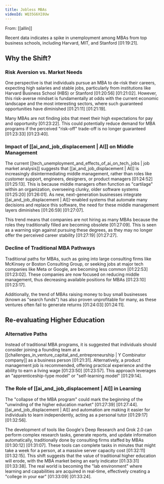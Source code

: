 ```yaml
---
title: Jobless MBAs
videoId: WQ35G6XI8Uw
---
```


From: [[allin]] <br/> 

Recent data indicates a spike in unemployment among MBAs from top business schools, including Harvard, MIT, and Stanford <a class="yt-timestamp" data-t="01:19:21">[01:19:21]</a>.

## Why the Shift?

### Risk Aversion vs. Market Needs
One perspective is that individuals pursue an MBA to de-risk their careers, expecting high salaries and stable jobs, particularly from institutions like Harvard Business School (HBS) or Stanford <a class="yt-timestamp" data-t="01:20:56">[01:20:56]</a> <a class="yt-timestamp" data-t="01:21:02">[01:21:02]</a>. However, this risk-averse mindset is fundamentally at odds with the current economic landscape and the most interesting sectors, where such guaranteed opportunities have diminished <a class="yt-timestamp" data-t="01:21:11">[01:21:11]</a> <a class="yt-timestamp" data-t="01:21:19">[01:21:19]</a>.

Many MBAs are not finding jobs that meet their high expectations for pay and opportunity <a class="yt-timestamp" data-t="01:23:22">[01:23:22]</a>. This could potentially reduce demand for MBA programs if the perceived "risk-off" trade-off is no longer guaranteed <a class="yt-timestamp" data-t="01:23:33">[01:23:33]</a> <a class="yt-timestamp" data-t="01:23:40">[01:23:40]</a>.

### Impact of [[ai_and_job_displacement | AI]] on Middle Management
The current [[tech_unemployment_and_effects_of_ai_on_tech_jobs | job market analysis]] suggests that [[ai_and_job_displacement | AI]] is increasingly disintermediating middle management, rather than roles like customer support, engineers, designers, or product managers <a class="yt-timestamp" data-t="01:24:52">[01:24:52]</a> <a class="yt-timestamp" data-t="01:25:13">[01:25:13]</a>. This is because middle managers often function as "cartilage" within an organization, overseeing clunky, older software systems <a class="yt-timestamp" data-t="01:25:20">[01:25:20]</a> <a class="yt-timestamp" data-t="01:26:01">[01:26:01]</a>. As new, next-generation businesses integrate [[ai_and_job_displacement | AI]]-enabled systems that automate many decisions and replace this software, the need for these middle management layers diminishes <a class="yt-timestamp" data-t="01:26:59">[01:26:59]</a> <a class="yt-timestamp" data-t="01:27:07">[01:27:07]</a>.

This trend means that companies are not hiring as many MBAs because the roles they traditionally filled are becoming obsolete <a class="yt-timestamp" data-t="01:27:09">[01:27:09]</a>. This is seen as a warning sign against pursuing these degrees, as they may no longer offer the perceived career stability <a class="yt-timestamp" data-t="01:27:19">[01:27:19]</a> <a class="yt-timestamp" data-t="01:27:27">[01:27:27]</a>.

### Decline of Traditional MBA Pathways
Traditional paths for MBAs, such as going into large consulting firms like McKinsey or Boston Consulting Group, or seeking jobs at major tech companies like Meta or Google, are becoming less common <a class="yt-timestamp" data-t="01:22:53">[01:22:53]</a> <a class="yt-timestamp" data-t="01:23:02">[01:23:02]</a>. These companies are now focused on reducing middle management, thus decreasing available positions for MBAs <a class="yt-timestamp" data-t="01:23:10">[01:23:10]</a> <a class="yt-timestamp" data-t="01:23:17">[01:23:17]</a>.

Additionally, the trend of MBAs raising money to buy small businesses (known as "search funds") has also proven unprofitable for many, as these ventures often fail to generate returns <a class="yt-timestamp" data-t="01:24:03">[01:24:03]</a> <a class="yt-timestamp" data-t="01:24:11">[01:24:11]</a>.

## Re-evaluating Higher Education

### Alternative Paths
Instead of traditional MBA programs, it is suggested that individuals should consider joining a founding team at a [[challenges_in_venture_capital_and_entrepreneurship | Y Combinator company]] as a business person <a class="yt-timestamp" data-t="01:21:31">[01:21:31]</a>. Alternatively, a product management job is recommended, offering practical experience and the ability to earn a living wage <a class="yt-timestamp" data-t="01:23:50">[01:23:50]</a> <a class="yt-timestamp" data-t="01:23:57">[01:23:57]</a>. This approach leverages an "apprenticeship-type model" or "self-learning model" <a class="yt-timestamp" data-t="01:29:14">[01:29:14]</a>.

### The Role of [[ai_and_job_displacement | AI]] in Learning
The "collapse of the MBA program" could mark the beginning of the "unwinding of the higher education market" <a class="yt-timestamp" data-t="01:27:39">[01:27:39]</a> <a class="yt-timestamp" data-t="01:27:44">[01:27:44]</a>. [[ai_and_job_displacement | AI]] and automation are making it easier for individuals to learn independently, acting as a personal tutor <a class="yt-timestamp" data-t="01:29:17">[01:29:17]</a> <a class="yt-timestamp" data-t="01:32:56">[01:32:56]</a>.

The development of tools like Google's Deep Research and Grok 2.0 can perform complex research tasks, generate reports, and update information automatically, traditionally done by consulting firms staffed by MBAs <a class="yt-timestamp" data-t="01:30:12">[01:30:12]</a> <a class="yt-timestamp" data-t="01:31:07">[01:31:07]</a>. These tools can complete tasks in minutes that might take a week for a person, at a massive server capacity cost <a class="yt-timestamp" data-t="01:32:11">[01:32:11]</a> <a class="yt-timestamp" data-t="01:32:15">[01:32:15]</a>. This shift suggests that the value of traditional higher education will erode, with the MBA market being an early indicator <a class="yt-timestamp" data-t="01:33:31">[01:33:31]</a> <a class="yt-timestamp" data-t="01:33:38">[01:33:38]</a>. The real world is becoming the "lab environment" where learning and capabilities are acquired in real-time, effectively creating a "college in your ear" <a class="yt-timestamp" data-t="01:33:09">[01:33:09]</a> <a class="yt-timestamp" data-t="01:33:24">[01:33:24]</a>.
